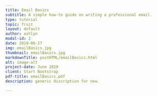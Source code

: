 ```yaml
---
title: Email Basics
subtitle: A simple how-to guide on writing a professional email.
type: tutorial
topic: fruit
layout: default
author: ashlyn
modal-id: 2
date: 2019-06-27
img: emailBasics.jpg
thumbnail: emailBasics.jpg
markdownTitle: postHTML/emailBasics.html
alt: image-alt
project-date: June 2019
client: Start Bootstrap
pdf-title: emailBasics.pdf
description: generic discription for now.

---
```

